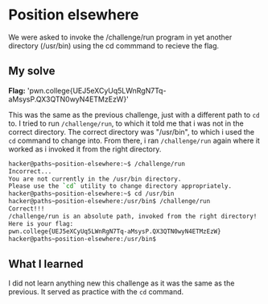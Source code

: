 # Position elsewhere

We were asked to invoke the /challenge/run program in yet another directory (/usr/bin) using the cd commmand to recieve the flag. 

## My solve
**Flag:** 'pwn.college{UEJ5eXCyUq5LWnRgN7Tq-aMsysP.QX3QTN0wyN4ETMzEzW}'

This was the same as the previous challenge, just with a different path to ``cd`` to. I tried to run ``/challenge/run``, to which it told me that i was not in the correct directory. The correct directory was "/usr/bin", to which i used the ``cd`` command to change into. From there, i ran ``/challenge/run`` again where it worked as i invoked it from the right directory.

```bash
hacker@paths~position-elsewhere:~$ /challenge/run
Incorrect...
You are not currently in the /usr/bin directory.
Please use the `cd` utility to change directory appropriately.
hacker@paths~position-elsewhere:~$ cd /usr/bin
hacker@paths~position-elsewhere:/usr/bin$ /challenge/run
Correct!!!
/challenge/run is an absolute path, invoked from the right directory!
Here is your flag:
pwn.college{UEJ5eXCyUq5LWnRgN7Tq-aMsysP.QX3QTN0wyN4ETMzEzW}
hacker@paths~position-elsewhere:/usr/bin$ 
```

## What I learned

I did not learn anything new this challenge as it was the same as the previous. It served as practice with the ``cd`` command.
